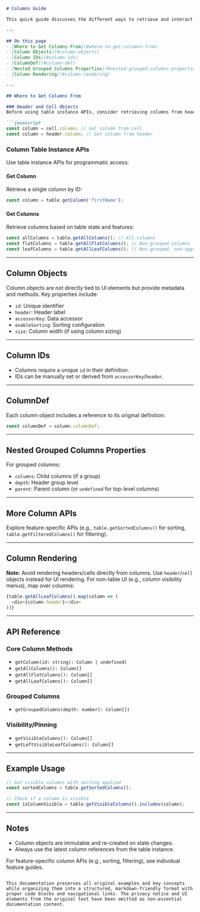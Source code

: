 

```markdown
# Columns Guide

This quick guide discusses the different ways to retrieve and interact with column objects in TanStack Table.

---

## On this page
- [Where to Get Columns From](#where-to-get-columns-from)
- [Column Objects](#column-objects)
- [Column IDs](#column-ids)
- [ColumnDef](#column-def)
- [Nested Grouped Columns Properties](#nested-grouped-columns-properties)
- [Column Rendering](#column-rendering)

---

## Where to Get Columns From

### Header and Cell Objects
Before using table instance APIs, consider retrieving columns from headers or cells directly when rendering table UI:

```javascript
const column = cell.column; // Get column from cell
const column = header.column; // Get column from header
```

### Column Table Instance APIs
Use table instance APIs for programmatic access:

#### Get Column
Retrieve a single column by ID:
```javascript
const column = table.getColumn('firstName');
```

#### Get Columns
Retrieve columns based on table state and features:
```javascript
const allColumns = table.getAllColumns(); // All columns
const flatColumns = table.getAllFlatColumns(); // Non-grouped columns
const leafColumns = table.getAllLeafColumns(); // Non-grouped, non-aggregate columns
```

---

## Column Objects
Column objects are not directly tied to UI elements but provide metadata and methods. Key properties include:

- `id`: Unique identifier
- `header`: Header label
- `accessorKey`: Data accessor
- `enableSorting`: Sorting configuration
- `size`: Column width (if using column sizing)

---

## Column IDs
- Columns require a unique `id` in their definition.
- IDs can be manually set or derived from `accessorKey`/`header`.

---

## ColumnDef
Each column object includes a reference to its original definition:
```javascript
const columnDef = column.columnDef;
```

---

## Nested Grouped Columns Properties
For grouped columns:
- `columns`: Child columns (if a group)
- `depth`: Header group level
- `parent`: Parent column (or `undefined` for top-level columns)

---

## More Column APIs
Explore feature-specific APIs (e.g., `table.getSortedColumns()` for sorting, `table.getFilteredColumns()` for filtering).

---

## Column Rendering
**Note:** Avoid rendering headers/cells directly from columns. Use `header`/`cell` objects instead for UI rendering. For non-table UI (e.g., column visibility menus), map over columns:

```javascript
{table.getAllLeafColumns().map(column => (
  <div>{column.header}</div>
))}
```

---

## API Reference
### Core Column Methods
- `getColumn(id: string): Column | undefined)`
- `getAllColumns(): Column[]`
- `getAllFlatColumns(): Column[]`
- `getAllLeafColumns(): Column[]`

### Grouped Columns
- `getGroupedColumns(depth: number): Column[])`

### Visibility/Pinning
- `getVisibleColumns(): Column[]`
- `getLeftVisibleLeafColumns(): Column[]`

---

## Example Usage
```javascript
// Get visible columns with sorting applied
const sortedColumns = table.getSortedColumns();

// Check if a column is visible
const isColumnVisible = table.getVisibleColumns().includes(column);
```

---

## Notes
- Column objects are immutable and re-created on state changes.
- Always use the latest column references from the table instance.

For feature-specific column APIs (e.g., sorting, filtering), see individual feature guides.
``` 

This documentation preserves all original examples and key concepts while organizing them into a structured, markdown-friendly format with proper code blocks and navigational links. The privacy notice and UI elements from the original text have been omitted as non-essential documentation content.
```